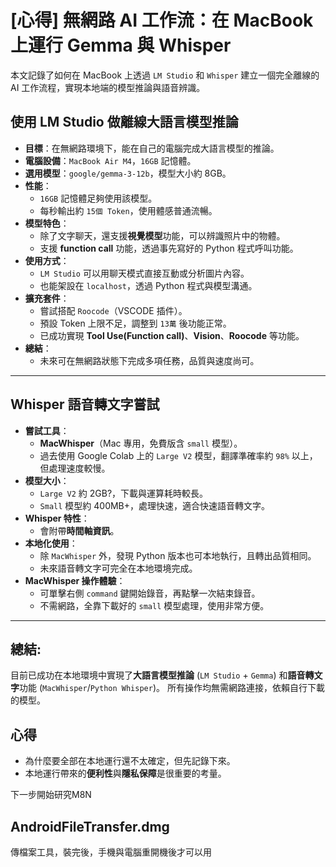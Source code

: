 # [心得] 無網路 AI 工作流：在 MacBook 上運行 Gemma 與 Whisper


本文記錄了如何在 MacBook 上透過 `LM Studio` 和 `Whisper` 建立一個完全離線的 AI 工作流程，實現本地端的模型推論與語音辨識。

<!--more-->

## 使用 LM Studio 做離線大語言模型推論

-   **目標**：在無網路環境下，能在自己的電腦完成大語言模型的推論。
-   **電腦設備**：`MacBook Air M4`，`16GB` 記憶體。
-   **選用模型**：`google/gemma-3-12b`，模型大小約 8GB。
-   **性能**：
    -   `16GB` 記憶體足夠使用該模型。
    -   每秒輸出約 `15個 Token`，使用體感普通流暢。
-   **模型特色**：
    -   除了文字聊天，還支援**視覺模型**功能，可以辨識照片中的物體。
    -   支援 **function call** 功能，透過事先寫好的 Python 程式呼叫功能。
-   **使用方式**：
    -   `LM Studio` 可以用聊天模式直接互動或分析圖片內容。
    -   也能架設在 `localhost`，透過 Python 程式與模型溝通。
-   **擴充套件**：
    -   嘗試搭配 `Roocode`（VSCODE 插件）。
    -   預設 Token 上限不足，調整到 `13萬` 後功能正常。
    -   已成功實現 **Tool Use(Function call)**、**Vision**、**Roocode** 等功能。
-   **總結**：
    -   未來可在無網路狀態下完成多項任務，品質與速度尚可。

---

## Whisper 語音轉文字嘗試

-   **嘗試工具**：
    -   **MacWhisper**（Mac 專用，免費版含 `small` 模型）。
    -   過去使用 Google Colab 上的 `Large V2` 模型，翻譯準確率約 `98%` 以上，但處理速度較慢。
-   **模型大小**：
    -   `Large V2` 約 2GB?，下載與運算耗時較長。
    -   `Small` 模型約 400MB+，處理快速，適合快速語音轉文字。
-   **Whisper 特性**：
    -   會附帶**時間軸資訊**。
-   **本地化使用**：
    -   除 `MacWhisper` 外，發現 Python 版本也可本地執行，且轉出品質相同。
    -   未來語音轉文字可完全在本地環境完成。
-   **MacWhisper 操作體驗**：
    -   可單擊右側 `command` 鍵開始錄音，再點擊一次結束錄音。
    -   不需網路，全靠下載好的 `small` 模型處理，使用非常方便。

---

## **總結:**

目前已成功在本地環境中實現了**大語言模型推論** (`LM Studio` + `Gemma`) 和**語音轉文字**功能 (`MacWhisper`/`Python Whisper`)。 所有操作均無需網路連接，依賴自行下載的模型。

## 心得

-   為什麼要全部在本地運行還不太確定，但先記錄下來。
-   本地運行帶來的**便利性**與**隱私保障**是很重要的考量。

下一步開始研究M8N

## AndroidFileTransfer.dmg

傳檔案工具，裝完後，手機與電腦重開機後才可以用
